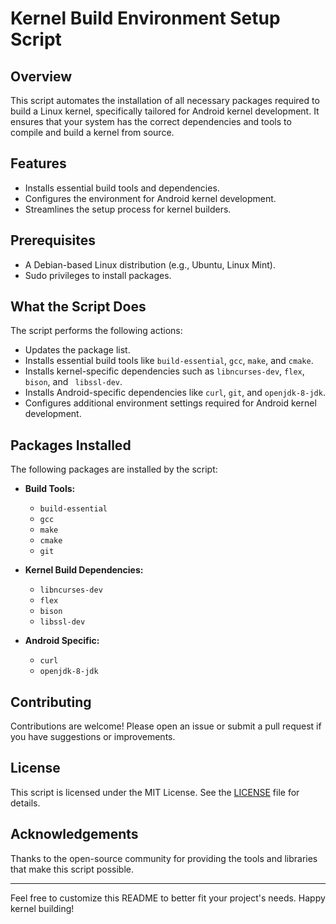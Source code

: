# Kernel Build Environment Setup Script

## Overview

This script automates the installation of all necessary packages required to build a Linux kernel, specifically tailored for Android kernel development. It ensures that your system has the correct dependencies and tools to compile and build a kernel from source.

## Features

- Installs essential build tools and dependencies.
- Configures the environment for Android kernel development.
- Streamlines the setup process for kernel builders.

## Prerequisites

- A Debian-based Linux distribution (e.g., Ubuntu, Linux Mint).
- Sudo privileges to install packages.

## What the Script Does

The script performs the following actions:

- Updates the package list.
- Installs essential build tools like `build-essential`, `gcc`, `make`, and `cmake`.
- Installs kernel-specific dependencies such as `libncurses-dev`, `flex`, `bison`, and ` libssl-dev`.
- Installs Android-specific dependencies like `curl`, `git`, and `openjdk-8-jdk`.
- Configures additional environment settings required for Android kernel development.

## Packages Installed

The following packages are installed by the script:

- **Build Tools:**
  - `build-essential`
  - `gcc`
  - `make`
  - `cmake`
  - `git`

- **Kernel Build Dependencies:**
  - `libncurses-dev`
  - `flex`
  - `bison`
  - `libssl-dev`

- **Android Specific:**
  - `curl`
  - `openjdk-8-jdk`

## Contributing

Contributions are welcome! Please open an issue or submit a pull request if you have suggestions or improvements.

## License

This script is licensed under the MIT License. See the [LICENSE](LICENSE) file for details.

## Acknowledgements

Thanks to the open-source community for providing the tools and libraries that make this script possible.

---

Feel free to customize this README to better fit your project's needs. Happy kernel building!
